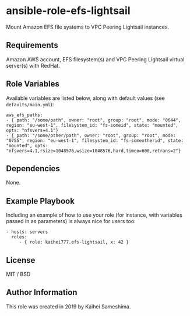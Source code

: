 ansible-role-efs-lightsail
=========

Mount Amazon EFS file systems to VPC Peering Lightsail instances.

Requirements
------------

Amazon AWS account, EFS filesystem(s) and VPC Peering Lightsail  virtual server(s) with RedHat.

Role Variables
--------------

Available variables are listed below, along with default values (see `defaults/main.yml`):

    aws_efs_paths:
    - { path: "/some/path", owner: "root", group: "root", mode: "0644", region: "eu-west-1", filesystem_id: "fs-someid", state: "mounted", opts: "nfsvers=4.1"}
    - { path: "/some/other/path", owner: "root", group: "root", mode: "0755", region: "eu-west-1", filesystem_id: "fs-someotherid", state: "mounted", opts: "nfsvers=4.1,rsize=1048576,wsize=1048576,hard,timeo=600,retrans=2"}

Dependencies
------------

None.

Example Playbook
----------------

Including an example of how to use your role (for instance, with variables passed in as parameters) is always nice for users too:

    - hosts: servers
      roles:
         - { role: kaihei777.efs-lightsail, x: 42 }

License
-------

MIT / BSD

Author Information
------------------

This role was created in 2019 by Kaihei Sameshima.